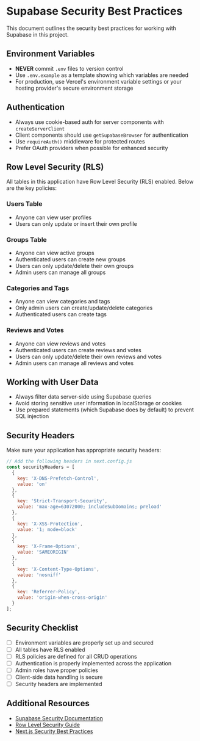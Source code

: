 # Supabase Security Best Practices

This document outlines the security best practices for working with Supabase in this project.

## Environment Variables

- **NEVER** commit `.env` files to version control
- Use `.env.example` as a template showing which variables are needed
- For production, use Vercel's environment variable settings or your hosting provider's secure environment storage

## Authentication

- Always use cookie-based auth for server components with `createServerClient`
- Client components should use `getSupabaseBrowser` for authentication
- Use `requireAuth()` middleware for protected routes
- Prefer OAuth providers when possible for enhanced security

## Row Level Security (RLS)

All tables in this application have Row Level Security (RLS) enabled. Below are the key policies:

### Users Table
- Anyone can view user profiles
- Users can only update or insert their own profile

### Groups Table
- Anyone can view active groups
- Authenticated users can create new groups
- Users can only update/delete their own groups
- Admin users can manage all groups

### Categories and Tags
- Anyone can view categories and tags
- Only admin users can create/update/delete categories
- Authenticated users can create tags

### Reviews and Votes
- Anyone can view reviews and votes
- Authenticated users can create reviews and votes
- Users can only update/delete their own reviews and votes
- Admin users can manage all reviews and votes

## Working with User Data

- Always filter data server-side using Supabase queries
- Avoid storing sensitive user information in localStorage or cookies
- Use prepared statements (which Supabase does by default) to prevent SQL injection

## Security Headers

Make sure your application has appropriate security headers:

```javascript
// Add the following headers in next.config.js
const securityHeaders = [
  {
    key: 'X-DNS-Prefetch-Control',
    value: 'on'
  },
  {
    key: 'Strict-Transport-Security',
    value: 'max-age=63072000; includeSubDomains; preload'
  },
  {
    key: 'X-XSS-Protection',
    value: '1; mode=block'
  },
  {
    key: 'X-Frame-Options',
    value: 'SAMEORIGIN'
  },
  {
    key: 'X-Content-Type-Options',
    value: 'nosniff'
  },
  {
    key: 'Referrer-Policy',
    value: 'origin-when-cross-origin'
  }
];
```

## Security Checklist

- [ ] Environment variables are properly set up and secured
- [ ] All tables have RLS enabled
- [ ] RLS policies are defined for all CRUD operations
- [ ] Authentication is properly implemented across the application
- [ ] Admin roles have proper policies
- [ ] Client-side data handling is secure
- [ ] Security headers are implemented

## Additional Resources

- [Supabase Security Documentation](https://supabase.io/docs/guides/auth/security)
- [Row Level Security Guide](https://supabase.io/docs/guides/auth/row-level-security)
- [Next.js Security Best Practices](https://nextjs.org/docs/advanced-features/security-headers) 